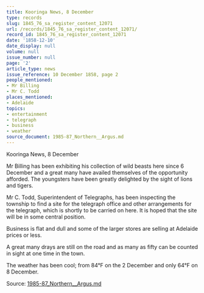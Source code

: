 ```yaml
---
title: Kooringa News, 8 December
type: records
slug: 1845_76_sa_register_content_12071
url: /records/1845_76_sa_register_content_12071/
record_id: 1845_76_sa_register_content_12071
date: '1858-12-10'
date_display: null
volume: null
issue_number: null
page: '2'
article_type: news
issue_reference: 10 December 1858, page 2
people_mentioned:
- Mr Billing
- Mr C. Todd
places_mentioned:
- Adelaide
topics:
- entertainment
- telegraph
- business
- weather
source_document: 1985-87_Northern__Argus.md
---
```


Kooringa News, 8 December

Mr Billing has been exhibiting his collection of wild beasts here since 6 December and a great many have availed themselves of the opportunity afforded.  The youngsters have been greatly delighted by the sight of lions and tigers.

Mr C. Todd, Superintendent of Telegraphs, has been inspecting the township to find a site for the telegraph office and other arrangements for the telegraph, which is shortly to be carried on here.  It is hoped that the site will be in some central position.

Business is flat and dull and some of the larger stores are selling at Adelaide prices or less.

A great many drays are still on the road and as many as fifty can be counted in sight at one time in the town.

The weather has been cool; from 84°F on the 2 December and only 64°F on 8 December.

Source: [1985-87_Northern__Argus.md](/downloads/markdown/1985-87_Northern__Argus.md)
